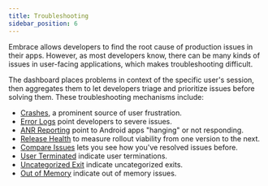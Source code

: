 ```yaml
---
title: Troubleshooting
sidebar_position: 6
---
```


Embrace allows developers to find the root cause of production issues in their apps. However, as most developers know, there can be many kinds of issues in user-facing applications, which makes troubleshooting difficult.

The dashboard places problems in context of the specific user's session, then aggregates them to let developers triage and prioritize issues before solving them. These troubleshooting mechanisms include:

- [Crashes](/docs/product/crashes/), a prominent source of user frustration.
- [Error Logs](/docs/product/troubleshooting/error-logs.md) point developers to severe issues.
- [ANR Reporting](/docs/product//troubleshooting/anr-reporting.md) point to Android apps "hanging" or not responding.
- [Release Health](/docs/product//troubleshooting/release-health.md) to measure rollout viability from one version to the next.
- [Compare Issues](/docs/product//troubleshooting/compare.md) lets you see how you've resolved issues before.
- [User Terminated](/docs/product//troubleshooting/user-termination.md) indicate user terminations.
- [Uncategorized Exit](/docs/product//troubleshooting/uncategorized-exit.md) indicate uncategorized exits.
- [Out of Memory](/docs/product//troubleshooting/out-of-memory.md) indicate out of memory issues.